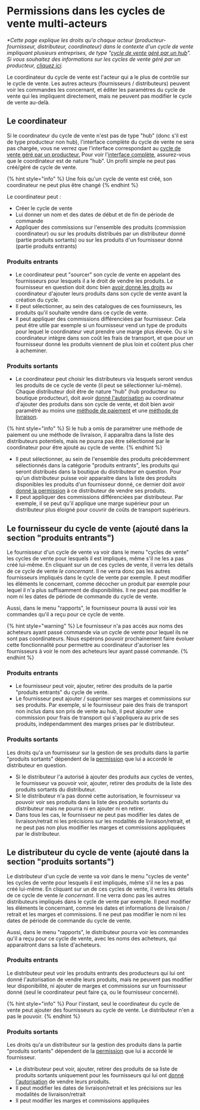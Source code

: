 # Permissions dans les cycles de vente multi-acteurs

_\*Cette page explique les droits qu'a chaque acteur \(producteur-fournisseur, distributeur, coordinateur\) dans le contexte d'un cycle de vente impliquant plusieurs entreprises, de type "_[_cycle de vente géré par un hub_](cycle-de-vente-pour-les-hub.md)_". Si vous souhaitez des informations sur les cycles de vente géré par un producteur,_ [_cliquez ici_](cycle-de-vente-pour-les-fournisseurs.md)_._

Le coordinateur du cycle de vente est l'acteur qui a le plus de contrôle sur le cycle de vente. Les autres acteurs \(fournisseurs / distributeurs\) peuvent voir les commandes les concernant, et éditer les paramètres du cycle de vente qui les impliquent directement, mais ne peuvent pas modifier le cycle de vente au-delà. 

## Le coordinateur

Si le coordinateur du cycle de vente n'est pas de type "hub" \(donc s'il est de type producteur non hub\), l'interface complète du cycle de vente ne sera pas chargée, vous ne verrez que l'interface correspondant au [cycle de vente géré par un producteur.](cycle-de-vente-pour-les-fournisseurs.md) Pour voir l'[interface complète](cycle-de-vente-pour-les-hub.md), assurez-vous que le coordinateur est de nature "hub". Un profil simple ne peut pas créé/géré de cycle de vente.

{% hint style="info" %}
Une fois qu'un cycle de vente est créé, son coordinateur ne peut plus être changé
{% endhint %}

Le coordinateur peut :

* Créer le cycle de vente
* Lui donner un nom et des dates de début et de fin de période de commande
* Appliquer des commissions sur l'ensemble des produits \(commission coordinateur\) ou sur les produits distribués par un distributeur donné \(partie produits sortants\) ou sur les produits d'un fournisseur donné \(partie produits entrants\)

### Produits entrants

* Le coordinateur peut "sourcer" son cycle de vente en appelant des fournisseurs pour lesquels il a le droit de vendre les produits. Le fournisseur en question doit donc bien [avoir donné les droits](../../votre-profil/e2e-permissions.md) au coordinateur d'ajouter leurs produits dans son cycle de vente avant la création du cycle.
* Il peut sélectionner, au sein des catalogues de ces fournisseurs, les produits qu'il souhaite vendre dans ce cycle de vente.
* Il peut appliquer des commissions différenciées par fournisseur. Cela peut être utile par exemple si un fournisseur vend un type de produits pour lequel le coordinateur veut prendre une marge plus élevée. Ou si le coordinateur intègre dans son coût les frais de transport, et que pour un fournisseur donné les produits viennent de plus loin et coûtent plus cher à acheminer.

### Produits sortants

* Le coordinateur peut choisir les distributeurs via lesquels seront vendus les produits de ce cycle de vente \(il peut se sélectionner lui-même\). Chaque distributeur doit être de nature "hub" \(hub producteur ou boutique producteur\), doit avoir [donné l'autorisation](../../votre-profil/e2e-permissions.md) au coordinateur d'ajouter des produits dans son cycle de vente, et doit bien avoir paramétré au moins une [méthode de paiement](../methodes-de-paiements.md) et une [méthode de livraison](../types-de-livraisons.md).

{% hint style="info" %}
Si le hub a omis de paramétrer une méthode de paiement ou une méthode de livraison, il apparaîtra dans la liste des distributeurs potentiels, mais ne pourra pas être sélectionné par le coordinateur pour être ajouté au cycle de vente.
{% endhint %}

* Il peut sélectionner, au sein de l'ensemble des produits précédemment sélectionnés dans la catégorie "produits entrants", les produits qui seront distribués dans la boutique du distributeur en question. Pour qu'un distributeur puisse voir apparaitre dans la liste des produits disponibles les produits d'un fournisseur donné, ce dernier doit avoir [donné la permission](../../votre-profil/e2e-permissions.md) à ce distributeur de vendre ses produits.
* Il peut appliquer des commissions différenciées par distributeur. Par exemple, il se peut qu'il applique une marge supérieur pour un distributeur plus éloigné pour couvrir de coûts de transport supérieurs.

## Le fournisseur du cycle de vente \(ajouté dans la section "produits entrants"\)

Le fournisseur d'un cycle de vente va voir dans le menu "cycles de vente" les cycles de vente pour lesquels il est impliqués, même s'il ne les a pas créé lui-même. En cliquant sur un de ces cycles de vente, il verra les détails de ce cycle de vente _le concernant_. Il ne verra donc pas les autres fournisseurs impliqués dans le cycle de vente par exemple. Il peut modifier les éléments le concernant, comme décocher un produit par exemple pour lequel il n'a plus suffisamment de disponibilités. Il ne peut pas modifier le nom ni les dates de période de commande du cycle de vente.

Aussi, dans le menu "rapports", le fournisseur pourra là aussi voir les commandes qu'il a reçu pour ce cycle de vente.

{% hint style="warning" %}
Le fournisseur n'a pas accès aux noms des acheteurs ayant passé commande via un cycle de vente pour lequel ils ne sont pas coordinateurs. Nous espérons pouvoir prochainement faire évoluer cette fonctionnalité pour permettre au coordinateur d'autoriser les fournisseurs à voir le nom des acheteurs leur ayant passé commande.
{% endhint %}

### Produits entrants

* Le fournisseur peut voir, ajouter, retirer des produits de la partie "produits entrants" du cycle de vente.
* Le fournisseur peut ajouter / supprimer ses marges et commissions sur ses produits. Par exemple, si le fournisseur paie des frais de transport non inclus dans son pris de vente au hub, il peut ajouter une commission pour frais de transport qui s'appliquera au prix de ses produits, indépendamment des marges prises par le distributeur.

### Produits sortants

Les droits qu'a un fournisseur sur la gestion de ses produits dans la partie "produits sortants" dépendent de la [permission](../../votre-profil/e2e-permissions.md) que lui a accordé le distributeur en question. 

* Si le distributeur l'a autorisé à ajouter des produits aux cycles de ventes, le fournisseur va pouvoir voir, ajouter, retirer des produits de la liste des produits sortants du distributeur.
* Si le distributeur n'a pas donné cette autorisation, le fournisseur va pouvoir voir ses produits dans la liste des produits sortants du distributeur mais ne pourra ni en ajouter ni en retirer.
* Dans tous les cas, le fournisseur ne peut pas modifier les dates de livraison/retrait ni les précisions sur les modalités de livraison/retrait, et ne peut pas non plus modifier les marges et commissions appliquées par le distributeur.

## Le distributeur du cycle de vente \(ajouté dans la section "produits sortants"\)

Le distributeur d'un cycle de vente va voir dans le menu "cycles de vente" les cycles de vente pour lesquels il est impliqués, même s'il ne les a pas créé lui-même. En cliquant sur un de ces cycles de vente, il verra les détails de ce cycle de vente _le concernant_. Il ne verra donc pas les autres distributeurs impliqués dans le cycle de vente par exemple. Il peut modifier les éléments le concernant, comme les dates et informations de livraison / retrait et les marges et commissions. Il ne peut pas modifier le nom ni les dates de période de commande du cycle de vente.

Aussi, dans le menu "rapports", le distributeur pourra voir les commandes qu'il a reçu pour ce cycle de vente, avec les noms des acheteurs, qui apparaitront dans sa liste d'acheteurs.

### Produits entrants

Le distributeur peut voir les produits entrants des producteurs qui lui ont donné l'autorisation de vendre leurs produits, mais ne peuvent pas modifier leur disponibilité, ni ajouter de marges et commissions sur un fournisseur donné \(seul le coordinateur peut faire ça, ou le fournisseur concerné\). 

{% hint style="info" %}
Pour l'instant, seul le coordinateur du cycle de vente peut ajouter des fournisseurs au cycle de vente. Le distributeur n'en a pas le pouvoir.
{% endhint %}

### Produits sortants

Les droits qu'a un distributeur sur la gestion des produits dans la partie "produits sortants" dépendent de la [permission](../../votre-profil/e2e-permissions.md) que lui a accordé le fournisseur. 

* Le distributeur peut voir, ajouter, retirer des produits de sa liste de produits sortants uniquement pour les fournisseurs qui lui ont [donné l'autorisation](../../votre-profil/e2e-permissions.md) de vendre leurs produits.
* Il peut modifier les dates de livraison/retrait et les précisions sur les modalités de livraison/retrait
* Il peut modifier les marges et commissions appliquées

